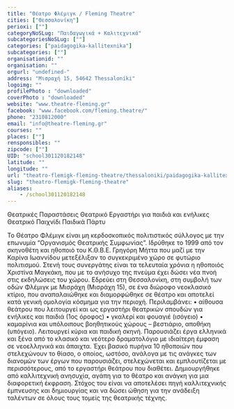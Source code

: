 ```yaml
---
title: "Θέατρο Φλέμιγκ / Fleming Theatre"
cities: ["Θεσσαλονίκη"]
perioxi: [""]
categoryNoSLug: "Παιδαγωγικά + Καλιτεχνικά"
subcategoriesNoSLug: [""]
categories: ["paidagogika-kallitexnika"]
subcategories: [""]
organisationid: ""
organisation: ""
orgurl: "undefined-"
address: "Μισραχή 15, 54642 Thessaloníki"
logoimg: ""
profilePhoto : "downloaded"
coverPhoto : "downloaded"
website: "www.theatre-fleming.gr"
facebook: "www.facebook.com/fleming.theatre/"
phone: "2310812000"
email: "info@theatre-fleming.gr"
courses: ""
places: [""]
rensponsibles: ""
zipcode: [""]
UID: "school301120182148"
latitude: ""
longitude: ""
url: "theatro-flemigk-fleming-theatre/thessaloniki/paidagogika-kallitexnika/"
slug: "theatro-flemigk-fleming-theatre"
aliases:
    - /school301120182148
---
```



Θεατρικές Παραστάσεις Θεατρικό Εργαστήρι για παιδιά και ενήλικες Θεατρικό Παιχνίδι Παιδικά Πάρτυ

Το Θέατρο Φλέμιγκ είναι μη κερδοσκοπικός πολιτιστικός σύλλογος με την επωνυμία “Οργανισμός Θεατρικής Συμφωνίας”. Ιδρύθηκε το 1999 από τον σκηνοθέτη και ηθοποιό του Κ.Θ.Β.Ε. Γρηγόρη Μήττα που μαζί με την Καρίνα Ιωαννίδου μετεξέλιξαν το συγκεκριμένο χώρο σε φυτώριο πολιτισμού. Στενή τους συνεργάτης είναι τα τελευταία χρόνια η ηθοποιός Χριστίνα Μαγκάκη, που με το ανήσυχο της πνεύμα έχει δώσει νέα πνοή στις εκδηλώσεις του χώρου. Εδρεύει στη Θεσσαλονίκη, στη συμβολή των οδών Φλέμιγκ με Μισράχη (Μισράχη 15), σε ένα διώροφο νεοκλασικό κτίριο, που αναπαλαιώθηκε και διαμορφώθηκε σε θέατρο και αποτελεί κατά γενική ομολογία κόσμημα για την περιοχή. Περιλαμβάνει: • αίθουσα θεάτρου που λειτουργεί και ως εργαστήρι θεατρικών σπουδών για ενήλικες και παιδιά (1ος όροφος) • γκαλερί και φουαγιέ (ισόγειο) • καμαρίνια και υπόλοιπους βοηθητικούς χώρους – βεστιάριο, αποθήκη (υπόγειο). Λειτουργεί κύρια και παιδική σκηνή. Παρουσιάζει έργα ελληνικά και ξένα από το κλασικό και νεότερο δραματολόγιο με ιδιαίτερη έμφαση σε νεοελληνικά και άπαιχτα. Έχει βασικό πυρήνα 10 ηθοποιών που στελεχώνουν το θίασο, ο οποίος, ωστόσο, ανάλογα με τις ανάγκες των διανομών των έργων που παρουσιάζει, στελεχώνεται και εμπλουτίζεται με περισσότερους, από το εργαστήρι θεάτρου που διαθέτει. Δημιουργήθηκε από καλλιτεχνική ανησυχία, αγάπη για το θέατρο και ανάγκη για μια διαφορετική έκφραση. Στόχος του είναι να αποτελέσει πηγή καλλιτεχνικής έμπνευσης και δημιουργίας και να δώσει ώθηση για την ανάδειξη ταλέντων σε όλους τους τομείς της θεατρικής τέχνης.